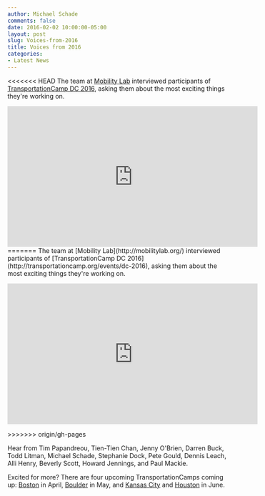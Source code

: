 ```yaml
---
author: Michael Schade
comments: false
date: 2016-02-02 10:00:00-05:00
layout: post
slug: Voices-from-2016
title: Voices from 2016
categories:
- Latest News
---
```


<<<<<<< HEAD
The team at [Mobility Lab](http://mobilitylab.org/) interviewed participants of [TransportationCamp DC 2016](http://transportationcamp.org/events/dc-2016), asking them about the most exciting things they're working on.<br>
<iframe align="center" width="560" height="315" src="https://www.youtube.com/embed/3m8271DtNt0?rel=0" frameborder="0"></iframe>
=======
The team at [Mobility Lab](http://mobilitylab.org/) interviewed participants of [TransportationCamp DC 2016](http://transportationcamp.org/events/dc-2016), asking them about the most exciting things they're working on.

<p align="center">
<iframe align="center" width="560" height="315"
src="https://www.youtube.com/embed/3m8271DtNt0?rel=0"
frameborder="0"></iframe>
</p>
>>>>>>> origin/gh-pages

Hear from Tim Papandreou, Tien-Tien Chan, Jenny O'Brien, Darren Buck, Todd Litman, Michael Schade,
Stephanie Dock, Pete Gould, Dennis Leach, Alli Henry, Beverly Scott, Howard Jennings, and Paul Mackie.

Excited for more? There are four upcoming TransportationCamps coming up:
[Boston](http://transportationcamp.org/events/new-england-2016) in April,
[Boulder](http://transportationcamp.org/events/colorado-2016) in May, and
[Kansas City](http://transportationcamp.org/events/midwest-2016/) and
[Houston](http://transportationcamp.org/events/texas-2016/) in June.
